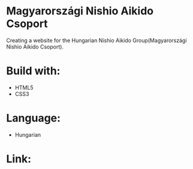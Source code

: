 # Magyarországi Nishio Aikido Csoport 
  Creating a website for the Hungarian Nishio Aikido Group(Magyarországi Nishio Aikido Csoport).

# Build with:
  - HTML5
  - CSS3

# Language:
  - Hungarian
  
# Link:

